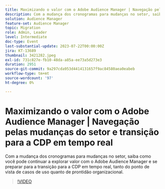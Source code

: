 ```yaml
---
title: Maximizando o valor com o Adobe Audience Manager | Navegação pelas mudanças do setor e transição para a CDP em tempo real
description: Com a mudança dos cronogramas para mudanças no setor, saiba como você pode continuar a desbloquear valor com o Adobe Audience Manager e se preparar para a transição para a RTCDP, tanto do ponto de vista do caso de uso quanto da prontidão organizacional.
solution: Audience Manager
feature-set: Audience Manager
topic: Migration
role: Admin, Leader
level: Intermediate
doc-type: Event
last-substantial-update: 2023-07-22T00:00:00Z
jira: KT-13689
thumbnail: 3421282.jpeg
exl-id: 731c827e-fb10-48da-a85a-ee73a5d273e3
duration: 2951
source-git-commit: 9a297cda953d4414131657f9ac84580aea0eabeb
workflow-type: tm+mt
source-wordcount: '97'
ht-degree: 0%

---
```


# Maximizando o valor com o Adobe Audience Manager | Navegação pelas mudanças do setor e transição para a CDP em tempo real

Com a mudança dos cronogramas para mudanças no setor, saiba como você pode continuar a explorar valor com o Adobe Audience Manager e se preparar para a transição para a CDP em tempo real, tanto do ponto de vista de casos de uso quanto de prontidão organizacional.

>[!VIDEO](https://video.tv.adobe.com/v/3421282/?learn=on)
